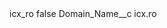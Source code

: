 <?xml version="1.0" encoding="UTF-8"?>
<CustomMetadata xmlns="http://soap.sforce.com/2006/04/metadata" xmlns:xsi="http://www.w3.org/2001/XMLSchema-instance" xmlns:xsd="http://www.w3.org/2001/XMLSchema">
    <label>icx_ro</label>
    <protected>false</protected>
    <values>
        <field>Domain_Name__c</field>
        <value xsi:type="xsd:string">icx.ro</value>
    </values>
</CustomMetadata>
